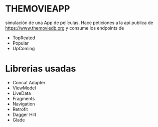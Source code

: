 # THEMOVIEAPP
simulación de una App de películas. Hace peticiones a la api publica de https://www.themoviedb.org y consume los endpoints de 

- TopReated
- Popular
- UpComing

# Librerias usadas
- Concat Adapter
- ViewModel
- LiveData
- Fragments
- Navigation
- Retrofit
- Dagger Hilt
- Glade



